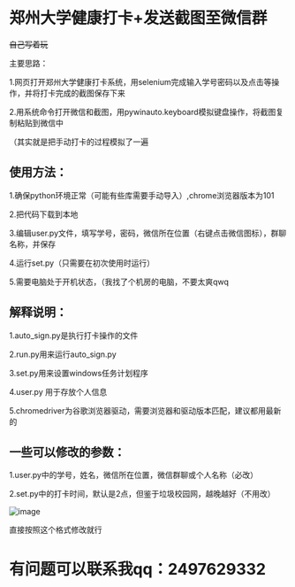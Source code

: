 # 郑州大学健康打卡+发送截图至微信群

~~自己写着玩~~

主要思路：

1.网页打开郑州大学健康打卡系统，用selenium完成输入学号密码以及点击等操作，并将打卡完成的截图保存下来

2.用系统命令打开微信和截图，用pywinauto.keyboard模拟键盘操作，将截图复制粘贴到微信中

（其实就是把手动打卡的过程模拟了一遍

## 使用方法：

1.确保python环境正常（可能有些库需要手动导入）,chrome浏览器版本为101

2.把代码下载到本地

3.编辑user.py文件，填写学号，密码，微信所在位置（右键点击微信图标），群聊名称，并保存

4.运行set.py（只需要在初次使用时运行）

5.需要电脑处于开机状态，（我找了个机房的电脑，不要太爽qwq

## 解释说明：

1.auto_sign.py是执行打卡操作的文件

2.run.py用来运行auto_sign.py

3.set.py用来设置windows任务计划程序

4.user.py 用于存放个人信息

5.chromedriver为谷歌浏览器驱动，需要浏览器和驱动版本匹配，建议都用最新的


## 一些可以修改的参数：

1.user.py中的学号，姓名，微信所在位置，微信群聊或个人名称（必改）

2.set.py中的打卡时间，默认是2点，但鉴于垃圾校园网，越晚越好（不用改）

![image](https://user-images.githubusercontent.com/81011915/166663113-d330b867-91b6-4062-8365-e28e891fd0d1.png)

直接按照这个格式修改就行


# 有问题可以联系我qq：2497629332
